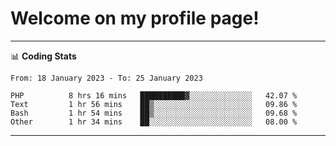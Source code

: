 # Welcome on my profile page!
<!-- print(("dralla"[::-1]+"s").capitalize()) -->

<!-- ---
👨🏻‍💻 **Busy With**
* Learning new Skills.
* Building small Projects.
* Being helpful. -->

---
📊 **Coding Stats**
<!--START_SECTION:waka-->

```text
From: 18 January 2023 - To: 25 January 2023

PHP          8 hrs 16 mins   ██████████▓░░░░░░░░░░░░░░   42.07 %
Text         1 hr 56 mins    ██▒░░░░░░░░░░░░░░░░░░░░░░   09.86 %
Bash         1 hr 54 mins    ██▒░░░░░░░░░░░░░░░░░░░░░░   09.68 %
Other        1 hr 34 mins    ██░░░░░░░░░░░░░░░░░░░░░░░   08.00 %
```

<!--END_SECTION:waka-->
---
